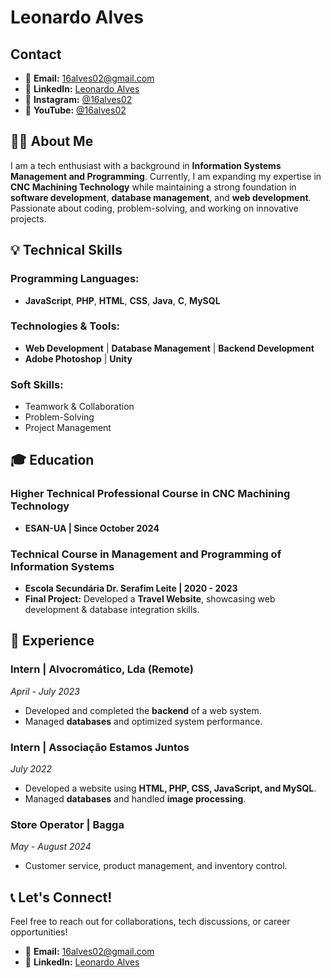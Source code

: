 # Leonardo Alves

## Contact
- 📧 **Email:** [16alves02@gmail.com](mailto:16alves02@gmail.com)
- 🔗 **LinkedIn:** [Leonardo Alves](https://www.linkedin.com/in/leonardo-alves-502ba8291/)
- 📸 **Instagram:** [@16alves02](https://www.instagram.com/16alves02/)
- 🎥 **YouTube:** [@16alves02](https://youtube.com/@16alves02)

## 👨‍💻 About Me
I am a tech enthusiast with a background in **Information Systems Management and Programming**. Currently, I am expanding my expertise in **CNC Machining Technology** while maintaining a strong foundation in **software development**, **database management**, and **web development**. Passionate about coding, problem-solving, and working on innovative projects.

## 💡 Technical Skills
### Programming Languages:
- **JavaScript**, **PHP**, **HTML**, **CSS**, **Java**, **C**, **MySQL**

### Technologies & Tools:
- **Web Development** | **Database Management** | **Backend Development**
- **Adobe Photoshop** | **Unity**

### Soft Skills:
- Teamwork & Collaboration  
- Problem-Solving  
- Project Management  

## 🎓 Education
### Higher Technical Professional Course in CNC Machining Technology
- **ESAN-UA | Since October 2024**

### Technical Course in Management and Programming of Information Systems
- **Escola Secundária Dr. Serafim Leite | 2020 - 2023**  
- **Final Project:** Developed a **Travel Website**, showcasing web development & database integration skills.

## 💼 Experience
### Intern | Alvocromático, Lda (Remote)
*April - July 2023*  
- Developed and completed the **backend** of a web system.  
- Managed **databases** and optimized system performance.  

### Intern | Associação Estamos Juntos
*July 2022*  
- Developed a website using **HTML, PHP, CSS, JavaScript, and MySQL**.  
- Managed **databases** and handled **image processing**.  

### Store Operator | Bagga
*May - August 2024*  
- Customer service, product management, and inventory control.

## 📞 Let's Connect!
Feel free to reach out for collaborations, tech discussions, or career opportunities!
- 📧 **Email:** [16alves02@gmail.com](mailto:16alves02@gmail.com)
- 🔗 **LinkedIn:** [Leonardo Alves](https://www.linkedin.com/in/leonardo-alves-502ba8291/)

